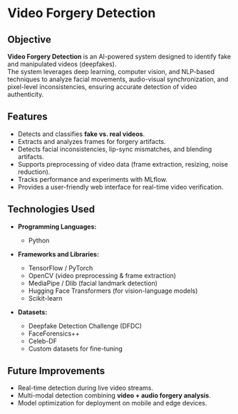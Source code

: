 # Video Forgery Detection

## Objective
**Video Forgery Detection** is an AI-powered system designed to identify fake and manipulated videos (deepfakes).  
The system leverages deep learning, computer vision, and NLP-based techniques to analyze facial movements, audio-visual synchronization, and pixel-level inconsistencies, ensuring accurate detection of video authenticity.  

## Features
- Detects and classifies **fake vs. real videos**.  
- Extracts and analyzes frames for forgery artifacts.  
- Detects facial inconsistencies, lip-sync mismatches, and blending artifacts.  
- Supports preprocessing of video data (frame extraction, resizing, noise reduction).  
- Tracks performance and experiments with MLflow.  
- Provides a user-friendly web interface for real-time video verification.  

## Technologies Used
- **Programming Languages:**  
  - Python  

- **Frameworks and Libraries:**  
  - TensorFlow / PyTorch  
  - OpenCV (video preprocessing & frame extraction)  
  - MediaPipe / Dlib (facial landmark detection)  
  - Hugging Face Transformers (for vision-language models)  
  - Scikit-learn  

- **Datasets:**  
  - Deepfake Detection Challenge (DFDC)  
  - FaceForensics++  
  - Celeb-DF  
  - Custom datasets for fine-tuning  

## Future Improvements
- Real-time detection during live video streams.  
- Multi-modal detection combining **video + audio forgery analysis**.  
- Model optimization for deployment on mobile and edge devices.  
